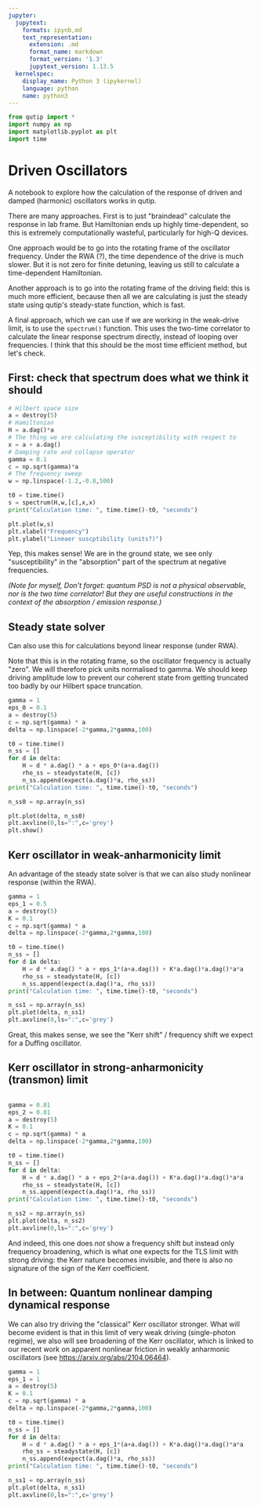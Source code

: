 ```yaml
---
jupyter:
  jupytext:
    formats: ipynb,md
    text_representation:
      extension: .md
      format_name: markdown
      format_version: '1.3'
      jupytext_version: 1.13.5
  kernelspec:
    display_name: Python 3 (ipykernel)
    language: python
    name: python3
---
```


```python
from qutip import *
import numpy as np
import matplotlib.pyplot as plt
import time
```

# Driven Oscillators

A notebook to explore how the calculation of the response of driven and damped (harmonic) oscillators works in qutip. 

There are many approaches. First is to just "braindead" calculate the response in lab frame. But Hamiltonian ends up highly time-dependent, so this is extremely computationally wasteful, particularly for high-Q devices. 

One approach would be to go into the rotating frame of the oscillator frequency. Under the RWA (?), the time dependence of the drive is much slower. But it is not zero for finite detuning, leaving us still to calculate a time-dependent Hamiltonian. 

Another approach is to go into the rotating frame of the driving field: this is much more efficient, because then all we are calculating is just the steady state using qutip's steady-state function, which is fast. 

A final approach, which we can use if we are working in the weak-drive limit, is to use the `spectrum()` function. This uses the two-time correlator to calculate the linear response spectrum directly, instead of looping over frequencies. I think that this should be the most time efficient method, but let's check. 


## First: check that spectrum does what we think it should

```python
# Hilbert space size
a = destroy(5)
# Hamiltonian
H = a.dag()*a
# The thing we are calculating the susceptibility with respect to
x = a + a.dag()
# Damping rate and collapse operator
gamma = 0.1
c = np.sqrt(gamma)*a
# The frequency sweep
w = np.linspace(-1.2,-0.8,500)

t0 = time.time()
s = spectrum(H,w,[c],x,x)
print("Calculation time: ", time.time()-t0, "seconds")

plt.plot(w,s)
plt.xlabel("Frequency")
plt.ylabel("Lineaer suscptibility (units?)")
```

Yep, this makes sense! We are in the ground state, we see only "susceptibility" in the "absorption" part of the spectrum at negative frequencies. 

*(Note for myself, Don't forget: quantum PSD is not a physical observable, nor is the two time correlator! But they are useful constructions in the context of the absorption / emission response.)*


## Steady state solver 

Can also use this for calculations beyond linear response (under RWA). 

Note that this is in the rotating frame, so the oscillator frequency is actually "zero". We will therefore pick units normalised to gamma. We should keep driving amplitude low to prevent our coherent state from getting truncated too badly by our Hilbert space truncation. 

```python
gamma = 1
eps_0 = 0.1
a = destroy(5)
c = np.sqrt(gamma) * a
delta = np.linspace(-2*gamma,2*gamma,100)

t0 = time.time()
n_ss = []
for d in delta:
    H = d * a.dag() * a + eps_0*(a+a.dag())
    rho_ss = steadystate(H, [c])
    n_ss.append(expect(a.dag()*a, rho_ss))
print("Calculation time: ", time.time()-t0, "seconds")

n_ss0 = np.array(n_ss)

plt.plot(delta, n_ss0)
plt.axvline(0,ls=":",c='grey')
plt.show()
```

## Kerr oscillator in weak-anharmonicity limit 

An advantage of the steady state solver is that we can also study nonlinear response (within the RWA). 

```python
gamma = 1
eps_1 = 0.5
a = destroy(5)
K = 0.1
c = np.sqrt(gamma) * a
delta = np.linspace(-2*gamma,2*gamma,100)

t0 = time.time()
n_ss = []
for d in delta:
    H = d * a.dag() * a + eps_1*(a+a.dag()) + K*a.dag()*a.dag()*a*a
    rho_ss = steadystate(H, [c])
    n_ss.append(expect(a.dag()*a, rho_ss))
print("Calculation time: ", time.time()-t0, "seconds")

n_ss1 = np.array(n_ss)
plt.plot(delta, n_ss1)
plt.axvline(0,ls=":",c='grey')
```

Great, this makes sense, we see the "Kerr shift" / frequency shift we expect for a Duffing oscillator. 


## Kerr oscillator in strong-anharmonicity (transmon) limit 

```python

```

```python
gamma = 0.01
eps_2 = 0.01
a = destroy(5)
K = 0.1
c = np.sqrt(gamma) * a
delta = np.linspace(-2*gamma,2*gamma,100)

t0 = time.time()
n_ss = []
for d in delta:
    H = d * a.dag() * a + eps_2*(a+a.dag()) + K*a.dag()*a.dag()*a*a
    rho_ss = steadystate(H, [c])
    n_ss.append(expect(a.dag()*a, rho_ss))
print("Calculation time: ", time.time()-t0, "seconds")

n_ss2 = np.array(n_ss)
plt.plot(delta, n_ss2)
plt.axvline(0,ls=":",c='grey')
```

And indeed, this one does *not* show a frequency shift but instead only frequency broadening, which is what one expects for the TLS limit with strong driving: the Kerr nature becomes invisible, and there is also no signature of the sign of the Kerr coefficient. 


## In between: Quantum nonlinear damping dynamical response


We can also try driving the "classical" Kerr oscillator stronger. What will become evident is that in this limit of very weak driving (single-photon regime), we also will see broadening of the Kerr oscillator, which is linked to our recent work on apparent nonlinear friction in weakly anharmonic oscillators (see https://arxiv.org/abs/2104.06464).

```python
gamma = 1
eps_1 = 1
a = destroy(5)
K = 0.1
c = np.sqrt(gamma) * a
delta = np.linspace(-2*gamma,2*gamma,100)

t0 = time.time()
n_ss = []
for d in delta:
    H = d * a.dag() * a + eps_1*(a+a.dag()) + K*a.dag()*a.dag()*a*a
    rho_ss = steadystate(H, [c])
    n_ss.append(expect(a.dag()*a, rho_ss))
print("Calculation time: ", time.time()-t0, "seconds")

n_ss1 = np.array(n_ss)
plt.plot(delta, n_ss1)
plt.axvline(0,ls=":",c='grey')
```
